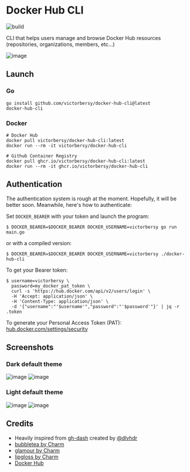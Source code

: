 # Docker Hub CLI

![build](https://github.com/AlyxPink/docker-hub-cli/actions/workflows/build.yml/badge.svg)

CLI that helps users manage and browse Docker Hub resources (repositories, organizations, members, etc...)

![image](https://user-images.githubusercontent.com/2109178/180596993-6b6638d8-6dfb-4a84-9bc8-172f282e8af3.png)

## Launch

### Go
```console
go install github.com/victorbersy/docker-hub-cli@latest
docker-hub-cli
```
### Docker
```console
# Docker Hub
docker pull victorbersy/docker-hub-cli:latest
docker run --rm -it victorbersy/docker-hub-cli

# Github Container Registry
docker pull ghcr.io/victorbersy/docker-hub-cli:latest
docker run --rm -it ghcr.io/victorbersy/docker-hub-cli
```

## Authentication

The authentication system is rough at the moment. Hopefully, it will be better soon. Meanwhile, here's how to authenticate:

Set `DOCKER_BEARER` with your token and launch the program:

```console
$ DOCKER_BEARER=$DOCKER_BEARER DOCKER_USERNAME=victorbersy go run main.go
```

or with a compiled version:
```console
$ DOCKER_BEARER=$DOCKER_BEARER DOCKER_USERNAME=victorbersy ./docker-hub-cli
```

To get your Bearer token:
```console
$ username=victorbersy \
  password=my_docker_pat_token \
  curl -s 'https://hub.docker.com/api/v2/users/login' \
  -H 'Accept: application/json' \
  -H 'Content-Type: application/json' \
  -d '{"username":"'$username'","password":"'$password'"}' | jq -r .token
```

To generate your Personal Access Token (PAT): [hub.docker.com/settings/security](https://hub.docker.com/settings/security)

## Screenshots

### Dark default theme
![image](https://user-images.githubusercontent.com/2109178/180597089-22be7878-8a27-4fe6-8401-be28cc26fa0b.png)
![image](https://user-images.githubusercontent.com/2109178/180597084-c1e26447-91ce-4b82-994f-481886776fad.png)

### Light default theme
![image](https://user-images.githubusercontent.com/2109178/180597083-66beebdb-3b60-401f-ab78-343b866b3986.png)
![image](https://user-images.githubusercontent.com/2109178/180597082-180ff55a-18e1-4056-83a9-26694c1fcc23.png)

## Credits

- Heavily inspired from [gh-dash](https://github.com/dlvhdr/gh-dash/) created by [@dlvhdr](https://github.com/dlvhdr/)
- [bubbletea by Charm](https://github.com/charmbracelet/bubbletea)
- [glamour by Charm](https://github.com/charmbracelet/glamour)
- [lipgloss by Charm](https://github.com/charmbracelet/lipgloss)
- [Docker Hub](https://hub.docker.com/)
